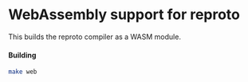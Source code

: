 # WebAssembly support for reproto

This builds the reproto compiler as a WASM module.

#### Building

```bash
make web
```
